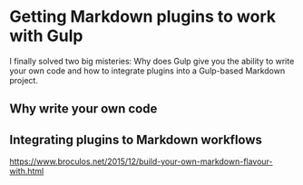 # Getting Markdown plugins to work with Gulp

I finally solved two big misteries: Why does Gulp give you the ability to write your own code and how to integrate plugins into a Gulp-based Markdown project.

## Why write your own code

## Integrating plugins to Markdown workflows

<https://www.broculos.net/2015/12/build-your-own-markdown-flavour-with.html>
